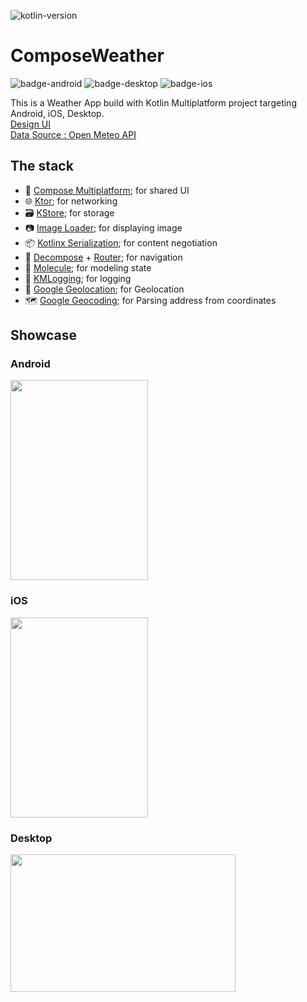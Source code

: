 ![kotlin-version](https://img.shields.io/badge/kotlin-2.0.0-blue?logo=kotlin)

# ComposeWeather

![badge-android](http://img.shields.io/badge/platform-android-6EDB8D.svg?style=flat)
![badge-desktop](http://img.shields.io/badge/platform-desktop-4D76CD.svg?style=flat)
![badge-ios](http://img.shields.io/badge/platform-ios-EAEAEA.svg?style=flat)

This is a Weather App build with Kotlin Multiplatform project targeting Android, iOS, Desktop.
</br>[Design UI](https://www.figma.com/file/WcIDvSIYffe9CPHu0d6HE8/Weather-App-UI-Design-(Community)?type=design&node-id=2-811&mode=design&t=PP1EohUkLxOm39Tp-0)
</br>[Data Source : Open Meteo API](https://api.open-meteo.com)

## The stack
- 🧩 [Compose Multiplatform](https://github.com/JetBrains/compose-multiplatform); for shared UI
- 🌐 [Ktor](https://github.com/ktorio/ktor); for networking
- 🗃️ [KStore](https://github.com/xxfast/KStore); for storage
- 📷 [Image Loader](https://github.com/qdsfdhvh/compose-imageloader); for displaying image
- 📦 [Kotlinx Serialization](https://github.com/Kotlin/kotlinx.serialization); for content negotiation
- 🚏 [Decompose](https://github.com/arkivanov/Decompose) + [Router](https://github.com/xxfast/Decompose-Router); for navigation
- 🧪 [Molecule](https://github.com/cashapp/molecule); for modeling state
- 🔖 [KMLogging](https://github.com/LighthouseGames/KmLogging); for logging
- 📍 [Google Geolocation](https://developers.google.com/maps/documentation/geolocation/overview); for Geolocation
- 🗺️ [Google Geocoding](https://developers.google.com/maps/documentation/geocoding/overview); for Parsing address from coordinates

## Showcase

### Android
<img src="https://github.com/andrea-liu87/compose-weather/blob/master/docs/android.gif" width="220" height="320">

### iOS
<img src="https://github.com/andrea-liu87/compose-weather/blob/master/docs/ios.gif" width="220" height="320">

### Desktop
<img src="https://github.com/andrea-liu87/compose-weather/blob/master/docs/desktop.gif" width="360" height="220">
